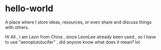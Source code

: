 # hello-world
A place where I store ideas, resources, or even share and discuss things with others.

Hi All , I am Leon from China , since LeonLee already been used , so I have to use "aeonplutolucifer" , did anyone know what does it mean? lol
